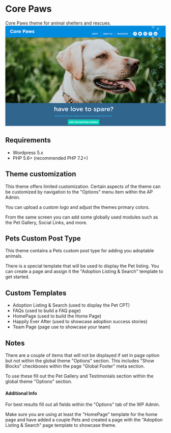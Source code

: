 # Core Paws
Core Paws theme for animal shelters and rescues.
![screenshot](https://github.com/corepaws/corepaws/blob/master/screenshot.png?raw=true)

## Requirements
- Wordpress 5.x
- PHP 5.6+ (recommended PHP 7.2+)

## Theme customization
This theme offers limited customization. Certain aspects of the theme 
can be customized by navigation to the "Options" menu item within the AP Admin.

You can upload a custom logo and adjust the themes primary colors.

From the same screen you can add some globally used modules such as the Pet Gallery, Social Links, and more.

## Pets Custom Post Type
This theme contains a Pets custom post type for adding you adoptable animals.

There is a special template that will be used to display the Pet listing. 
You can create a page and assign it the "Adoption Listing & Search" template to get started.

## Custom Templates
- Adoption Listing & Search (used to display the Pet CPT)
- FAQs (used to build a FAQ page)
- HomePage (used to build the Home Page)
- Happily Ever After (used to showcase adoption success stories)
- Team Page (page use to showcase your team)

## Notes
There are a couple of items that will not be displayed if set in page option but not within the global theme "Options" section. 
This includes "Show Blocks" checkboxes within the page "Global Footer" meta section.

To use these fill out the Pet Gallery and Testimonials section within the global theme "Options" section.

#### Additional Info
For best results fill out all fields within the "Options" tab of the WP Admin.

Make sure you are using at least the "HomePage" template for the home page and have added a couple Pets and created 
a page with the "Adoption Listing & Search" page template to showcase theme.